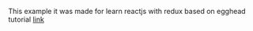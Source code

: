 This example it was made for learn reactjs with redux based on egghead tutorial [link](https://egghead.io/courses/build-a-react-app-with-redux)